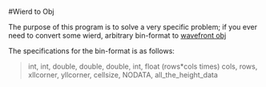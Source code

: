 #Wierd to Obj

The purpose of this program is to solve a very specific problem; if you ever
need to convert some wierd, arbitrary bin-format to [wavefront obj](http://en.wikipedia.org/wiki/Wavefront_.obj_file)


The specifications for the bin-format is as follows:

> int, int, double, double, double, int, float (rows*cols times)
> cols, rows, xllcorner, yllcorner, cellsize, NODATA, all_the_height_data